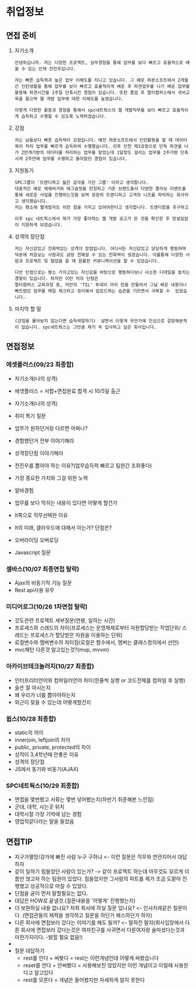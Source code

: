# 취업정보

## 면접 준비

1. 자기소개

   ```
   안녕하십니까. 저는 다양한 프로젝트, 실무경험을 통해 업무를 보다 빠르고 효율적으로 배울 수 있는 인재 전진우입니다.
     
   저는 빠른 습득력과 높은 업무 이해도를 지니고 있습니다. 그 예로 하몬소프트에서 2개월간 인턴생활을 통해 업무를 보다 빠르고 효율적이게 배운 후 파견업무를 나가 배운 업무를 활용해 파견시간을 1주일 단축시킨 경험이 있습니다. 또한 졸업 후 멀티캠퍼스에서 국비교육을 들으며 웹 개발 업무에 대한 이해도를 높였습니다.
     
   이렇게 다양한 활동과 경험을 통해서 spc네트웍스의 웹 개발직무를 보다 빠르고 효율적이게 습득하고 수행할 수 있도록 노력하겠습니다. 
   ```

2. 강점

   ```
   저는 남들보다 빠른 습득력이 강점입니다. 예전 하몬소프트에서 인턴활동을 할 때 데이터 쿼리 처리 업무를 빠르게 습득하여 수행했습니다. 이후 인천 제2공항으로 단독 파견을 나가 2만개가량의 데이터를 처리하는 업무를 맡았는데 1달정도 걸리는 업무를 2주가량 단축시켜 2주만에 업무를 수행하고 돌아왔던 경험이 있습니다.
   ```

3. 지원동기

   ```
   SPC그룹이 '트렌디하고 젊은 감각을 가진 그룹' 이라고 생각합니다. 
   대표적인 예로 쉑쉑버거와 에그슬럿을 런칭하고 기존 브랜드들이 다양한 콜라보 이벤트를 통해 새로운 사업를 진행하는것을 보며 굉장히 트렌디하고 고객의 니즈를 파악하는 회사라고 생각했습니다. 
   저는 평소에 웹개발자도 이런 점을 가지고 있어야한다고 생각합니다. 트렌디함을 추구하고 
   
   이후 spc 네트웍스에서 제가 가장 좋아하는 웹 개발 공고가 뜬 것을 확인한 후 망설임없이 지원하게 되었습니다.
   ```


4. 성격의 장단점

   ```
   저는 자신감있고 친화력있는 성격이 장점입니다. 어디서든 자신감있고 당당하게 행동하며 덕분에 처음보는 사람과도 금방 친해질 수 있는 친화력이 생겼습니다. 이를통해 다양한 사람과 프로젝트 및 협업을 할 때 원활한 커뮤니케이션을 할 수 있었습니다. 
   
   다만 단점으로는 평소 가지고있는 자신감을 바탕으로 행동하다보니 사소한 디테일을 놓치는 경향이 있습니다. 하지만 이런 저의 단점은 
   멀티캠퍼스 교육과정 중, 저만의 'TIL' 투데이 아이 런을 만들어서 그날 배운 내용이나 빠뜨렸던 업무를 매일 체크하고 정리해서 업로드하는 습관을 기르면서 극복할 수  있었습니다. 
   ```


5. 마지막 할 말

   ```
   (강점을 물어보지 않는다면 습득력말하기)  살면서 이렇게 무언가에 진심으로 갈망해본적이 없습니다. spc네트웍스는 그만큼 제가 꼭 입사하고 싶은 회사입니다. 
   ```



## 면접정보

### 에셋플러스(09/23 최종합)

* 자기소개(나의 성격)

* 에셋플러스 = 서합+면접완료 합격 시 10/5일 출근

* 자기소개(나의 성격)

* 취미 특기 질문

* 업무가 원하던거랑 다르면 어쩌나?

* 경험했던거 전부 이야기해라

* 성격장단점 이야기해라

* 전진우를 뽑아야 하는 이유?(업무습득력 빠르고 팀원간 조화좋다)

* 가장 중요한 가치와 그걸 위한 노력

* 알바경험

* 업무를 보다 막히는 내용이 있다면 어떻게 할건가

* It쪽으로 직무선택한 이유

* It의 미래, 클라우드에 대해서 아는가? 단점은?

* 오버라이딩 오버로딩

* Javascript 질문

  

### 셀바스(10/07 최종면접 탈락)

* Ajax의 비동기적 기능 질문
* Rest api사용 유무



### 미디어로그(10/26 1차면접 탈락)

* 갓도관련 프로젝트 세부질문(연봉, 일하는 시간)
* 프로세스와 스레드의 차이(프로세스는 운영체제로부터 자원할당받는 작업단위/ 스레드는 프로세스가 할당받은 자원을 이용하는 단위)
* 로컬변수와 멤버변수의 차이점(로컬은 함수에서, 멤버는 클래스정의에서 선언)
* mvc패턴 다른것 알고있는것?(mvp, mvvm)



### 아카이브테크놀러지(10/27 최종합)

* 인터프리터언어와 컴파일러언어 차이(한줄씩 실행 or 코드전체를 컴파일 후 실행)
* 술은 잘 마시는지
* 왜 우리가 너를 뽑아야하는지
* 외근이 잦을 수 있는데 어떻게할건지



### 윕스(10/28 최종합)

* static의 의미
* innerjoin, leftjoin의 차이
* public, private, protected의 차이
* 성적이 3,4학년때 안좋은 이유
* 성격의 장단점
* JS에서 동기와 비동기(AJAX)



### SPC네트웍스(10/29 최종합)

* 면접을 몇번봤고 서류는 몇번 넣어봤는지(하반기 취준해본 느낀점)
* 군대, 대학, 사는곳 위치
* 대학시절 가장 기억에 남는 경험
* 영업직같다라는 말을 들었음



## 면접TIP

* 지구가멸망/강가에 빠진 사람 누구 구하냐 <- 이런 질문은 직무와 연관지어서 대답하자
* 같이 일하기 힘들었던 사람이 있는가? -> 같이 프로젝트 하는데 아무것도 모르게 이름만 얹고자 하는 팀원이 있었다. 힘들었지만 그사람의 파트를 제가 조금 도맡아 진행했고 성공적으로 마칠 수 있었다.
* 단점을 굳이 먼저 말할필요는 없다.
* 대답은 HOW로 끝낼것.(질문내용을 '어떻게' 진행했는지)
* 더 보완하실 내용 없나요? 저희 회사에 하실 질문 있나요? <- 인사치레같은 질문이다. (면접관들의 체력을 생각하고 질문을 하던가 패스하던가 하자)
* 다른 회사에 면접보러 갔다는 이야기를 해도 될까? <- 말하진 말자(회사입장에서 다른 회사에 면접보러 갔다는것은 여자친구를 사귀면서 다른여자랑 술마셨다는것과 마찬가지이다. -밝힐 필요 없음!)
* 
* 질문 대답하기
  * rest를 안다 + 써봣다 = rest는 이런개념인데 어떻게 써봤습니다
  * reset를 안다 + 안써봤다 = 사용해보진 않았지만 이런 개념이고 이럴때 사용한다고 알고있다
  * rest를 모른다 = 개념은 들어봤지만 자세하게 알지 못한다

